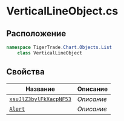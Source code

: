 
# VerticalLineObject.cs
## Расположение
```csharp
namespace TigerTrade.Chart.Objects.List  
    class VerticalLineObject
```

## Свойства
| Название | Описание |
| --- | --- |
| [`xsuJlZ3bylFkXacpNF53`](./Свойства/xsuJlZ3bylFkXacpNF53.md) | *Описание* |
| [`Alert`](./Свойства/Alert.md) | *Описание* |

